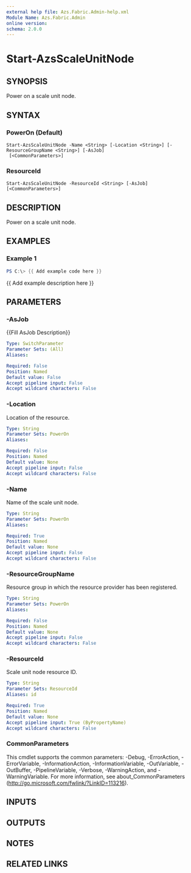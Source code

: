 ```yaml
---
external help file: Azs.Fabric.Admin-help.xml
Module Name: Azs.Fabric.Admin
online version:
schema: 2.0.0
---
```


# Start-AzsScaleUnitNode

## SYNOPSIS
Power on a scale unit node.

## SYNTAX

### PowerOn (Default)
```
Start-AzsScaleUnitNode -Name <String> [-Location <String>] [-ResourceGroupName <String>] [-AsJob]
 [<CommonParameters>]
```

### ResourceId
```
Start-AzsScaleUnitNode -ResourceId <String> [-AsJob] [<CommonParameters>]
```

## DESCRIPTION
Power on a scale unit node.

## EXAMPLES

### Example 1
```powershell
PS C:\> {{ Add example code here }}
```

{{ Add example description here }}

## PARAMETERS

### -AsJob
{{Fill AsJob Description}}

```yaml
Type: SwitchParameter
Parameter Sets: (All)
Aliases:

Required: False
Position: Named
Default value: False
Accept pipeline input: False
Accept wildcard characters: False
```

### -Location
Location of the resource.

```yaml
Type: String
Parameter Sets: PowerOn
Aliases:

Required: False
Position: Named
Default value: None
Accept pipeline input: False
Accept wildcard characters: False
```

### -Name
Name of the scale unit node.

```yaml
Type: String
Parameter Sets: PowerOn
Aliases:

Required: True
Position: Named
Default value: None
Accept pipeline input: False
Accept wildcard characters: False
```

### -ResourceGroupName
Resource group in which the resource provider has been registered.

```yaml
Type: String
Parameter Sets: PowerOn
Aliases:

Required: False
Position: Named
Default value: None
Accept pipeline input: False
Accept wildcard characters: False
```

### -ResourceId
Scale unit node resource ID.

```yaml
Type: String
Parameter Sets: ResourceId
Aliases: id

Required: True
Position: Named
Default value: None
Accept pipeline input: True (ByPropertyName)
Accept wildcard characters: False
```

### CommonParameters
This cmdlet supports the common parameters: -Debug, -ErrorAction, -ErrorVariable, -InformationAction, -InformationVariable, -OutVariable, -OutBuffer, -PipelineVariable, -Verbose, -WarningAction, and -WarningVariable. For more information, see about_CommonParameters (http://go.microsoft.com/fwlink/?LinkID=113216).

## INPUTS

## OUTPUTS

## NOTES

## RELATED LINKS
